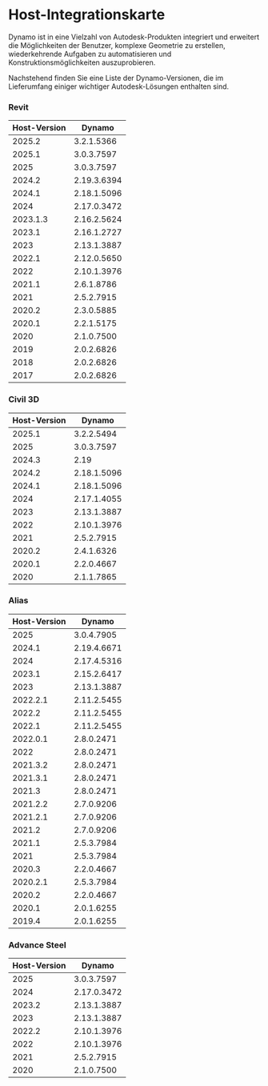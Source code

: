 # Host-Integrationskarte

Dynamo ist in eine Vielzahl von Autodesk-Produkten integriert und erweitert die Möglichkeiten der Benutzer, komplexe Geometrie zu erstellen, wiederkehrende Aufgaben zu automatisieren und Konstruktionsmöglichkeiten auszuprobieren.

Nachstehend finden Sie eine Liste der Dynamo-Versionen, die im Lieferumfang einiger wichtiger Autodesk-Lösungen enthalten sind.

### Revit

| Host-Version | Dynamo       |
| ------------ | ------------ |
| 2025.2       | 3.2.1.5366   |
| 2025.1       | 3.0.3.7597   |
| 2025         | 3.0.3.7597   |
| 2024.2       | 2.19.3.6394  |
| 2024.1       | 2.18.1.5096  |
| 2024         | 2.17.0.3472  |
| 2023.1.3     | 2.16.2.5624  |
| 2023.1       | 2.16.1.2727  |
| 2023         | 2.13.1.3887  |
|  2022.1      | 2.12.0.5650  |
| 2022         | 2.10.1.3976  |
| 2021.1       | 2.6.1.8786   |
| 2021         | 2.5.2.7915   |
| 2020.2       | 2.3.0.5885   |
| 2020.1       | 2.2.1.5175   |
| 2020         | 2.1.0.7500   |
| 2019         | 2.0.2.6826   |
| 2018         | 2.0.2.6826   |
| 2017         | 2.0.2.6826   |

### Civil 3D

| Host-Version | Dynamo       |
| ------------ | ------------ |
|  2025.1      | 3.2.2.5494   |
| 2025         | 3.0.3.7597   |
| 2024.3       | 2.19         |
| 2024.2       | 2.18.1.5096  |
| 2024.1       | 2.18.1.5096  |
| 2024         | 2.17.1.4055  |
| 2023         | 2.13.1.3887  |
| 2022         | 2.10.1.3976  |
| 2021         | 2.5.2.7915   |
| 2020.2       | 2.4.1.6326   |
| 2020.1       | 2.2.0.4667   |
| 2020         | 2.1.1.7865   |

### Alias

| Host-Version | Dynamo      |
| ------------ | ----------- |
| 2025         | 3.0.4.7905  |
| 2024.1       | 2.19.4.6671 |
| 2024         | 2.17.4.5316 |
| 2023.1       | 2.15.2.6417 |
| 2023         | 2.13.1.3887 |
| 2022.2.1     | 2.11.2.5455 |
| 2022.2       | 2.11.2.5455 |
| 2022.1       | 2.11.2.5455 |
| 2022.0.1     | 2.8.0.2471  |
| 2022         | 2.8.0.2471  |
| 2021.3.2     | 2.8.0.2471  |
| 2021.3.1     | 2.8.0.2471  |
| 2021.3       | 2.8.0.2471  |
| 2021.2.2     | 2.7.0.9206  |
| 2021.2.1     | 2.7.0.9206  |
| 2021.2       | 2.7.0.9206  |
| 2021.1       | 2.5.3.7984  |
| 2021         | 2.5.3.7984  |
| 2020.3       | 2.2.0.4667  |
| 2020.2.1     | 2.5.3.7984  |
| 2020.2       | 2.2.0.4667  |
| 2020.1       | 2.0.1.6255  |
| 2019.4       | 2.0.1.6255  |

### Advance Steel

| Host-Version | Dynamo      |
| ------------ | ----------- |
| 2025         | 3.0.3.7597  |
| 2024         | 2.17.0.3472 |
| 2023.2       | 2.13.1.3887 |
| 2023         | 2.13.1.3887 |
| 2022.2       | 2.10.1.3976 |
| 2022         | 2.10.1.3976 |
| 2021         | 2.5.2.7915  |
| 2020         | 2.1.0.7500  |
